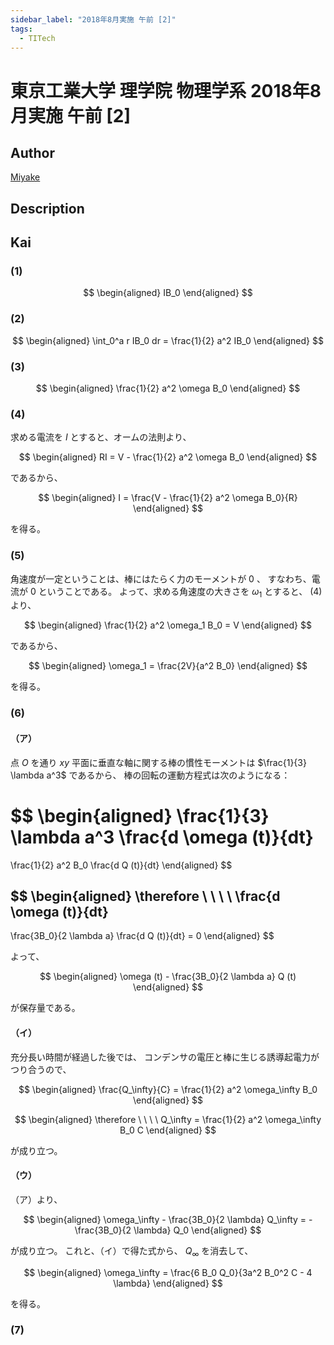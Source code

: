 ```yaml
---
sidebar_label: "2018年8月実施 午前 [2]"
tags:
  - TITech
---
```

# 東京工業大学 理学院 物理学系 2018年8月実施 午前 \[2\]

## **Author**
[Miyake](https://miyake.github.io/exams/index.html)

## **Description**

## **Kai**
### (1)
$$
  \begin{aligned}
  IB_0
  \end{aligned}
$$

### (2)

$$
  \begin{aligned}
  \int_0^a r IB_0 dr
  = \frac{1}{2} a^2 IB_0
  \end{aligned}
$$

### (3)

$$
  \begin{aligned}
  \frac{1}{2} a^2 \omega B_0
  \end{aligned}
$$

### (4)
求める電流を $I$ とすると、オームの法則より、

$$
  \begin{aligned}
  RI = V - \frac{1}{2} a^2 \omega B_0
  \end{aligned}
$$

であるから、

$$
  \begin{aligned}
  I = \frac{V - \frac{1}{2} a^2 \omega B_0}{R}
  \end{aligned}
$$

を得る。

### (5)
角速度が一定ということは、棒にはたらく力のモーメントが $0$ 、
すなわち、電流が $0$ ということである。
よって、求める角速度の大きさを $\omega_1$ とすると、 (4) より、

$$
\begin{aligned}
\frac{1}{2} a^2 \omega_1 B_0 = V
\end{aligned}
$$

であるから、

$$
\begin{aligned}
\omega_1 = \frac{2V}{a^2 B_0}
\end{aligned}
$$

を得る。

### (6)
#### （ア）
点 $O$ を通り $xy$ 平面に垂直な軸に関する棒の慣性モーメントは
$\frac{1}{3} \lambda a^3$ であるから、
棒の回転の運動方程式は次のようになる：

$$
  \begin{aligned}
  \frac{1}{3} \lambda a^3 \frac{d \omega (t)}{dt}
  =
  \frac{1}{2} a^2 B_0 \frac{d Q (t)}{dt}
  \end{aligned}
$$

$$
  \begin{aligned}
  \therefore
  \ \ \ \ 
  \frac{d \omega (t)}{dt}
  -
  \frac{3B_0}{2 \lambda a} \frac{d Q (t)}{dt}
  = 0
  \end{aligned}
$$

よって、

$$
  \begin{aligned}
  \omega (t) - \frac{3B_0}{2 \lambda a} Q (t)
  \end{aligned}
$$

が保存量である。

#### （イ）
充分長い時間が経過した後では、
コンデンサの電圧と棒に生じる誘導起電力がつり合うので、

$$
\begin{aligned}
\frac{Q_\infty}{C}
= \frac{1}{2} a^2 \omega_\infty B_0
\end{aligned}
$$

$$
\begin{aligned}
\therefore
\ \ \ \ 
Q_\infty
= \frac{1}{2} a^2 \omega_\infty B_0 C
\end{aligned}
$$

が成り立つ。

#### （ウ）
（ア）より、

$$
\begin{aligned}
\omega_\infty - \frac{3B_0}{2 \lambda} Q_\infty
= - \frac{3B_0}{2 \lambda} Q_0
\end{aligned}
$$

が成り立つ。
これと、（イ）で得た式から、 $Q_\infty$ を消去して、

$$
\begin{aligned}
\omega_\infty
= \frac{6 B_0 Q_0}{3a^2 B_0^2 C - 4 \lambda}
\end{aligned}
$$

を得る。

### (7)
